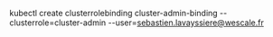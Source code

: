 
kubectl create clusterrolebinding cluster-admin-binding --clusterrole=cluster-admin --user=sebastien.lavayssiere@wescale.fr
